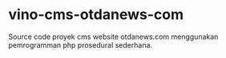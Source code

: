 vino-cms-otdanews-com
=====================

Source code proyek cms website otdanews.com menggunakan pemrogramman php prosedural sederhana.
